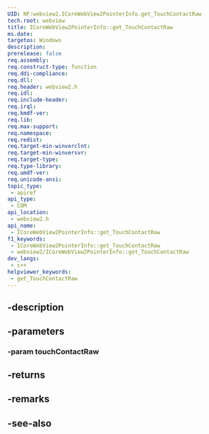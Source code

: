 ```yaml
---
UID: NF:webview2.ICoreWebView2PointerInfo.get_TouchContactRaw
tech.root: webview
title: ICoreWebView2PointerInfo::get_TouchContactRaw
ms.date: 
targetos: Windows
description: 
prerelease: false
req.assembly: 
req.construct-type: function
req.ddi-compliance: 
req.dll: 
req.header: webview2.h
req.idl: 
req.include-header: 
req.irql: 
req.kmdf-ver: 
req.lib: 
req.max-support: 
req.namespace: 
req.redist: 
req.target-min-winverclnt: 
req.target-min-winversvr: 
req.target-type: 
req.type-library: 
req.umdf-ver: 
req.unicode-ansi: 
topic_type:
 - apiref
api_type:
 - COM
api_location:
 - webview2.h
api_name:
 - ICoreWebView2PointerInfo::get_TouchContactRaw
f1_keywords:
 - ICoreWebView2PointerInfo::get_TouchContactRaw
 - webview2/ICoreWebView2PointerInfo::get_TouchContactRaw
dev_langs:
 - c++
helpviewer_keywords:
 - get_TouchContactRaw
---
```


## -description

## -parameters

### -param touchContactRaw

## -returns

## -remarks

## -see-also

